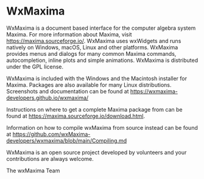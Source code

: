 # WxMaxima

WxMaxima is a document based interface for the computer algebra system
Maxima.  For more information about Maxima, visit
https://maxima.sourceforge.io/.  WxMaxima uses wxWidgets and runs
natively on Windows, macOS, Linux and other platforms.
WxMaxima provides menus and dialogs for many common Maxima commands,
autocompletion, inline plots and simple animations.
WxMaxima is distributed under the GPL license.

WxMaxima is included with the Windows and the Macintosh installer for
Maxima. Packages are also available for many Linux distributions. Screenshots
and documentation can be found at https://wxmaxima-developers.github.io/wxmaxima/

Instructions on where to get a complete Maxima package from
can be found at https://maxima.sourceforge.io/download.html.

Information on how to compile wxMaxima from source instead can be
found at https://github.com/wxMaxima-developers/wxmaxima/blob/main/Compiling.md

WxMaxima is an open source project developed by volunteers and your
contributions are always welcome.

The wxMaxima Team
